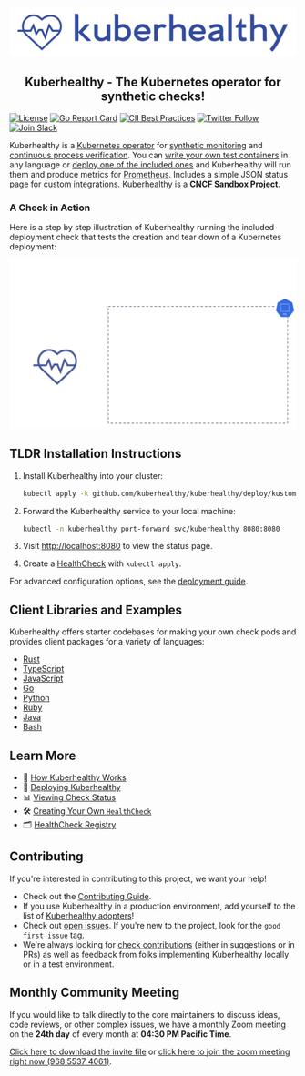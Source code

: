 
![Kuberhealthy Logo](assets/kuberhealthy.png)

## <center>**Kuberhealthy** - The Kubernetes operator for synthetic checks!</center>

[![License](https://img.shields.io/badge/License-Apache%202.0-blue.svg)](https://opensource.org/licenses/Apache-2.0)
[![Go Report Card](https://goreportcard.com/badge/github.com/kuberhealthy/kuberhealthy)](https://goreportcard.com/report/github.com/kuberhealthy/kuberhealthy)
[![CII Best Practices](https://bestpractices.coreinfrastructure.org/projects/2822/badge)](https://bestpractices.coreinfrastructure.org/projects/2822)
[![Twitter Follow](https://img.shields.io/twitter/follow/kuberhealthy.svg?style=social)](https://twitter.com/kuberhealthy)  
[![Join Slack](https://img.shields.io/badge/slack-kubernetes/kuberhealthy-teal.svg?logo=slack)](https://kubernetes.slack.com/messages/CB9G7HWTE)

Kuberhealthy is a [Kubernetes operator](https://kubernetes.io/docs/concepts/extend-kubernetes/operator/) for [synthetic monitoring](https://en.wikipedia.org/wiki/Synthetic_monitoring) and [continuous process verification](https://en.wikipedia.org/wiki/Software_verification_and_validation). You can [write your own test containers](docs/CHECK_CREATION.md) in any language or [deploy one of the included ones](docs/CHECKS_REGISTRY.md) and Kuberhealthy will run them and produce metrics for [Prometheus](https://prometheus.io). Includes a simple JSON status page for custom integrations. Kuberhealthy is a **[CNCF Sandbox Project](https://www.cncf.io/sandbox-projects/)**.


### A Check in Action

Here is a step by step illustration of Kuberhealthy running the included deployment check that tests the creation and tear down of a Kubernetes deployment:

<img src="assets/kh-ds-check.gif" alt="Daemonset check animation">


## TLDR Installation Instructions

1. Install Kuberhealthy into your cluster:

   ```sh
   kubectl apply -k github.com/kuberhealthy/kuberhealthy/deploy/kustomize
   ```

2. Forward the Kuberhealthy service to your local machine:

   ```sh
   kubectl -n kuberhealthy port-forward svc/kuberhealthy 8080:8080
   ```

3. Visit [http://localhost:8080](http://localhost:8080) to view the status page.

4. Create a [HealthCheck](docs/CHECKS_REGISTRY.md) with `kubectl apply`.

For advanced configuration options, see the [deployment guide](docs/deployingKuberhealthy.md).

## Client Libraries and Examples

Kuberhealthy offers starter codebases for making your own check pods and provides client packages for a variety of languages:

- [Rust](https://github.com/kuberhealthy/rust)
- [TypeScript](https://github.com/kuberhealthy/typescript)
- [JavaScript](https://github.com/kuberhealthy/javascript)
- [Go](https://github.com/kuberhealthy/go)
- [Python](https://github.com/kuberhealthy/python)
- [Ruby](https://github.com/kuberhealthy/ruby)
- [Java](https://github.com/kuberhealthy/java)
- [Bash](https://github.com/kuberhealthy/bash)

## Learn More

- 🧠 [How Kuberhealthy Works](docs/howItWorks.md)
- 🚀 [Deploying Kuberhealthy](docs/deployingKuberhealthy.md)
- 📊 [Viewing Check Status](docs/howItWorks.md#using-the-json-status-page)
- 🛠️ [Creating Your Own `HealthCheck`](docs/CHECK_CREATION.md)
- 🗂️ [HealthCheck Registry](docs/CHECKS_REGISTRY.md)

## Contributing

If you're interested in contributing to this project, we want your help!
- Check out the [Contributing Guide](docs/CONTRIBUTING.md).
- If you use Kuberhealthy in a production environment, add yourself to the list of [Kuberhealthy adopters](docs/ADOPTERS.md)!
- Check out [open issues](https://github.com/kuberhealthy/kuberhealthy/issues). If you're new to the project, look for the `good first issue` tag.
- We're always looking for [check contributions](docks/CHECKS_REGISTRY.md) (either in suggestions or in PRs) as well as feedback from folks implementing Kuberhealthy locally or in a test environment.

## Monthly Community Meeting

If you would like to talk directly to the core maintainers to discuss ideas, code reviews, or other complex issues, we have a monthly Zoom meeting on the **24th day** of every month at **04:30 PM Pacific Time**.  

[Click here to download the invite file](https://zoom.us/meeting/tJIlcuyrqT8qHNWDSx3ZozYamoq2f0ruwfB0/ics?icsToken=98tyKuCupj4vGdORsB-GRowAGo_4Z-nwtilfgo1quCz9UBpceDr3O-1TYLQvAs3H) or [click here to join the zoom meeting right now (968 5537 4061)](https://zoom.us/j/96855374061).
